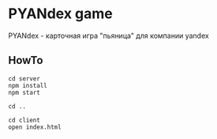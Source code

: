 PYANdex game
============

PYANdex - карточная игра "пьяница" для компании yandex

HowTo
-----

    cd server
    npm install
    npm start

    cd ..

    cd client
    open index.html

